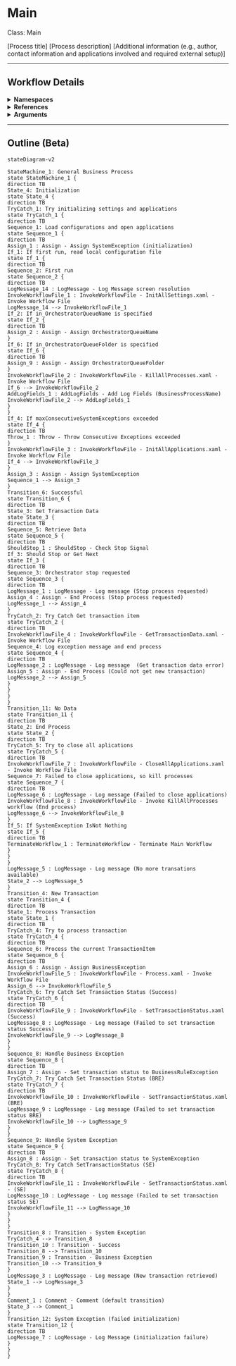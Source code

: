 # Main
Class: Main

[Process title]
[Process description]
[Additional information (e.g., author, contact information and applications involved and required external setup)]

<hr />

## Workflow Details
<details>
    <summary>
    <b>Namespaces</b>
    </summary>
    - GlobalConstantsNamespace
- GlobalVariablesNamespace
- System
- System.Activities
- System.Activities.DynamicUpdate
- System.Activities.Statements
- System.Collections
- System.Collections.Generic
- System.Collections.ObjectModel
- System.Data
- System.Linq
- System.Linq.Expressions
- System.Reflection
- System.Runtime.InteropServices
- System.Runtime.Serialization
- System.Text
- System.Windows
- UiPath.Core
- UiPath.Core.Activities

</details>
<details>
    <summary>
    <b>References</b>
    </summary>
    - Microsoft.Bcl.AsyncInterfaces
- Microsoft.CSharp
- NPOI
- PresentationCore
- PresentationFramework
- System
- System.Activities
- System.Collections
- System.ComponentModel
- System.ComponentModel.Composition
- System.ComponentModel.Primitives
- System.ComponentModel.TypeConverter
- System.Configuration.ConfigurationManager
- System.Console
- System.Core
- System.Data
- System.Data.Common
- System.Data.SqlClient
- System.Linq
- System.Memory
- System.Memory.Data
- System.ObjectModel
- System.Private.CoreLib
- System.Private.ServiceModel
- System.Private.Uri
- System.Private.Xml
- System.Runtime.Serialization
- System.Security.Permissions
- System.ServiceModel
- System.ServiceModel.Activities
- System.ValueTuple
- System.Xaml
- System.Xml
- System.Xml.Linq
- UiPath.Excel
- UiPath.Studio.Constants
- UiPath.System.Activities
- UiPath.System.Activities.Design
- WindowsBase
- WindowsFormsIntegration

</details>
<details>
    <summary>
    <b>Arguments</b>
    </summary>
    <table><tr><th>Name</th><th>Direction</th><th>Type</th><th>Description</th></tr><tr><td>in_OrchestratorQueueName</td><td>InArgument</td><td>x:String</td><td>Allows the Orchestrator queue name to be passed as an argument, instead of only being defined in the configuration file.</td></tr><tr><td>in_OrchestratorQueueFolder</td><td>InArgument</td><td>x:String</td><td>Allows the Orchestrator folder name where the queue is created to be passed as an argument, instead of only being defined in the configuration file.</td></tr></table>
</details>

<hr />

## Outline (Beta)

```mermaid
stateDiagram-v2

StateMachine_1: General Business Process
state StateMachine_1 {
direction TB
State_4: Initialization
state State_4 {
direction TB
TryCatch_1: Try initializing settings and applications
state TryCatch_1 {
direction TB
Sequence_1: Load configurations and open applications
state Sequence_1 {
direction TB
Assign_1 : Assign - Assign SystemException (initialization)
If_1: If first run, read local configuration file
state If_1 {
direction TB
Sequence_2: First run
state Sequence_2 {
direction TB
LogMessage_14 : LogMessage - Log Message screen resolution
InvokeWorkflowFile_1 : InvokeWorkflowFile - InitAllSettings.xaml - Invoke Workflow File
LogMessage_14 --> InvokeWorkflowFile_1
If_2: If in_OrchestratorQueueName is specified
state If_2 {
direction TB
Assign_2 : Assign - Assign OrchestratorQueueName
}
If_6: If in_OrchestratorQueueFolder is specified
state If_6 {
direction TB
Assign_9 : Assign - Assign OrchestratorQueueFolder
}
InvokeWorkflowFile_2 : InvokeWorkflowFile - KillAllProcesses.xaml - Invoke Workflow File
If_6 --> InvokeWorkflowFile_2
AddLogFields_1 : AddLogFields - Add Log Fields (BusinessProcessName)
InvokeWorkflowFile_2 --> AddLogFields_1
}
}
If_4: If maxConsecutiveSystemExceptions exceeded
state If_4 {
direction TB
Throw_1 : Throw - Throw Consecutive Exceptions exceeded
}
InvokeWorkflowFile_3 : InvokeWorkflowFile - InitAllApplications.xaml - Invoke Workflow File
If_4 --> InvokeWorkflowFile_3
}
Assign_3 : Assign - Assign SystemException
Sequence_1 --> Assign_3
}
Transition_6: Successful
state Transition_6 {
direction TB
State_3: Get Transaction Data
state State_3 {
direction TB
Sequence_5: Retrieve Data
state Sequence_5 {
direction TB
ShouldStop_1 : ShouldStop - Check Stop Signal
If_3: Should Stop or Get Next
state If_3 {
direction TB
Sequence_3: Orchestrator stop requested
state Sequence_3 {
direction TB
LogMessage_1 : LogMessage - Log message (Stop process requested)
Assign_4 : Assign - End Process (Stop process requested)
LogMessage_1 --> Assign_4
}
TryCatch_2: Try Catch Get transaction item
state TryCatch_2 {
direction TB
InvokeWorkflowFile_4 : InvokeWorkflowFile - GetTransactionData.xaml - Invoke Workflow File
Sequence_4: Log exception message and end process
state Sequence_4 {
direction TB
LogMessage_2 : LogMessage - Log message  (Get transaction data error)
Assign_5 : Assign - End Process (Could not get new transaction)
LogMessage_2 --> Assign_5
}
}
}
}
Transition_11: No Data
state Transition_11 {
direction TB
State_2: End Process
state State_2 {
direction TB
TryCatch_5: Try to close all aplications
state TryCatch_5 {
direction TB
InvokeWorkflowFile_7 : InvokeWorkflowFile - CloseAllApplications.xaml - Invoke Workflow File
Sequence_7: Failed to close applications, so kill processes
state Sequence_7 {
direction TB
LogMessage_6 : LogMessage - Log message (Failed to close applications)
InvokeWorkflowFile_8 : InvokeWorkflowFile - Invoke KillAllProcesses workflow (End process)
LogMessage_6 --> InvokeWorkflowFile_8
}
If_5: If SystemException IsNot Nothing
state If_5 {
direction TB
TerminateWorkflow_1 : TerminateWorkflow - Terminate Main Workflow
}
}
}
LogMessage_5 : LogMessage - Log message (No more transations available)
State_2 --> LogMessage_5
}
Transition_4: New Transaction
state Transition_4 {
direction TB
State_1: Process Transaction
state State_1 {
direction TB
TryCatch_4: Try to process transaction
state TryCatch_4 {
direction TB
Sequence_6: Process the current TransactionItem
state Sequence_6 {
direction TB
Assign_6 : Assign - Assign BusinessException
InvokeWorkflowFile_5 : InvokeWorkflowFile - Process.xaml - Invoke Workflow File
Assign_6 --> InvokeWorkflowFile_5
TryCatch_6: Try Catch Set Transaction Status (Success)
state TryCatch_6 {
direction TB
InvokeWorkflowFile_9 : InvokeWorkflowFile - SetTransactionStatus.xaml (Success)
LogMessage_8 : LogMessage - Log message (Failed to set transaction status Success)
InvokeWorkflowFile_9 --> LogMessage_8
}
}
Sequence_8: Handle Business Exception
state Sequence_8 {
direction TB
Assign_7 : Assign - Set transaction status to BusinessRuleException
TryCatch_7: Try Catch Set Transaction Status (BRE)
state TryCatch_7 {
direction TB
InvokeWorkflowFile_10 : InvokeWorkflowFile - SetTransactionStatus.xaml (BRE)
LogMessage_9 : LogMessage - Log message (Failed to set transaction status BRE)
InvokeWorkflowFile_10 --> LogMessage_9
}
}
Sequence_9: Handle System Exception
state Sequence_9 {
direction TB
Assign_8 : Assign - Set transaction status to SystemException
TryCatch_8: Try Catch SetTransactionStatus (SE)
state TryCatch_8 {
direction TB
InvokeWorkflowFile_11 : InvokeWorkflowFile - SetTransactionStatus.xaml - (SE)
LogMessage_10 : LogMessage - Log message (Failed to set transaction status SE)
InvokeWorkflowFile_11 --> LogMessage_10
}
}
}
Transition_8 : Transition - System Exception
TryCatch_4 --> Transition_8
Transition_10 : Transition - Success
Transition_8 --> Transition_10
Transition_9 : Transition - Business Exception
Transition_10 --> Transition_9
}
LogMessage_3 : LogMessage - Log message (New transaction retrieved)
State_1 --> LogMessage_3
}
}
Comment_1 : Comment - Comment (default transition)
State_3 --> Comment_1
}
Transition_12: System Exception (failed initialization)
state Transition_12 {
direction TB
LogMessage_7 : LogMessage - Log Message (initialization failure)
}
}
}
```